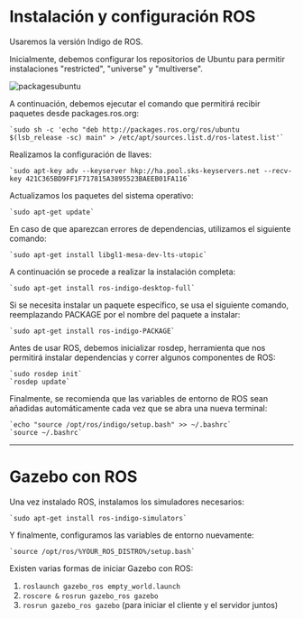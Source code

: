# Instalación y configuración ROS

Usaremos la versión Indigo de ROS. 

Inicialmente, debemos configurar los repositorios de Ubuntu para permitir instalaciones "restricted", "universe" y "multiverse".

![packagesubuntu](https://gitlab.com/eci-artvision-pgr/pruebas-concepto-simulacion-cv/blob/22e2e3618679ab692b0dcfee15ca0758f95e9343/paquetesubuntu.png)


A continuación, debemos ejecutar el comando que permitirá recibir paquetes desde packages.ros.org:

	`sudo sh -c 'echo "deb http://packages.ros.org/ros/ubuntu $(lsb_release -sc) main" > /etc/apt/sources.list.d/ros-latest.list'`

Realizamos la configuración de llaves:

	`sudo apt-key adv --keyserver hkp://ha.pool.sks-keyservers.net --recv-key 421C365BD9FF1F717815A3895523BAEEB01FA116`

Actualizamos los paquetes del sistema operativo:

	`sudo apt-get update`

En caso de que aparezcan errores de dependencias, utilizamos el siguiente comando:

	`sudo apt-get install libgl1-mesa-dev-lts-utopic`

A continuación se procede a realizar la instalación completa:

	`sudo apt-get install ros-indigo-desktop-full`

Si se necesita instalar un paquete específico, se usa el siguiente comando, reemplazando PACKAGE por el nombre del paquete a instalar:

	`sudo apt-get install ros-indigo-PACKAGE`

Antes de usar ROS, debemos inicializar rosdep, herramienta que nos permitirá instalar dependencias y correr algunos componentes de ROS:

	`sudo rosdep init`
	`rosdep update`

Finalmente, se recomienda que las variables de entorno de ROS sean añadidas automáticamente cada vez que se abra una nueva terminal:

	`echo "source /opt/ros/indigo/setup.bash" >> ~/.bashrc`
	`source ~/.bashrc`

---

# Gazebo con ROS

Una vez instalado ROS, instalamos los simuladores necesarios:

	`sudo apt-get install ros-indigo-simulators`

Y finalmente, configuramos las variables de entorno nuevamente:

	`source /opt/ros/%YOUR_ROS_DISTRO%/setup.bash`

Existen varias formas de iniciar Gazebo con ROS:

  1. `roslaunch gazebo_ros empty_world.launch`
  2. `roscore &`
     `rosrun gazebo_ros gazebo`
  3. `rosrun gazebo_ros gazebo` (para iniciar el cliente y el servidor juntos)




